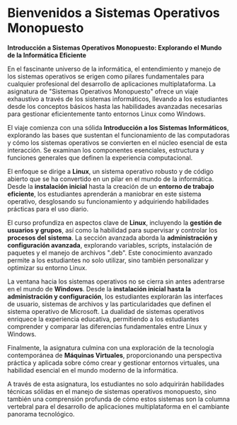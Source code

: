 # Bienvenidos a Sistemas Operativos Monopuesto

**Introducción a Sistemas Operativos Monopuesto: Explorando el Mundo de la Informática Eficiente**

En el fascinante universo de la informática, el entendimiento y manejo de los sistemas operativos se erigen como pilares fundamentales para cualquier profesional del desarrollo de aplicaciones multiplataforma. La asignatura de "Sistemas Operativos Monopuesto" ofrece un viaje exhaustivo a través de los sistemas informáticos, llevando a los estudiantes desde los conceptos básicos hasta las habilidades avanzadas necesarias para gestionar eficientemente tanto entornos Linux como Windows.

El viaje comienza con una sólida **Introducción a los Sistemas Informáticos**, explorando las bases que sustentan el funcionamiento de las computadoras y cómo los sistemas operativos se convierten en el núcleo esencial de esta interacción. Se examinan los componentes esenciales, estructura y funciones generales que definen la experiencia computacional.

El enfoque se dirige a **Linux**, un sistema operativo robusto y de código abierto que se ha convertido en un pilar en el mundo de la informática. Desde la **instalación inicial** hasta la creación de un **entorno de trabajo eficiente**, los estudiantes aprenderán a maniobrar en este sistema operativo, desglosando su funcionamiento y adquiriendo habilidades prácticas para el uso diario.

El curso profundiza en aspectos clave de **Linux**, incluyendo la **gestión de usuarios y grupos**, así como la habilidad para supervisar y controlar los **procesos del sistema**. La sección avanzada aborda la **administración y configuración avanzada**, explorando variables, scripts, instalación de paquetes y el manejo de archivos ".deb". Este conocimiento avanzado permite a los estudiantes no solo utilizar, sino también personalizar y optimizar su entorno Linux.

La ventana hacia los sistemas operativos no se cierra sin antes adentrarse en el mundo de **Windows**. Desde la **instalación inicial hasta la administración y configuración**, los estudiantes explorarán las interfaces de usuario, sistemas de archivos y las particularidades que definen el sistema operativo de Microsoft. La dualidad de sistemas operativos enriquece la experiencia educativa, permitiendo a los estudiantes comprender y comparar las diferencias fundamentales entre Linux y Windows.

Finalmente, la asignatura culmina con una exploración de la tecnología contemporánea de **Máquinas Virtuales**, proporcionando una perspectiva práctica y aplicada sobre cómo crear y gestionar entornos virtuales, una habilidad esencial en el mundo moderno de la informática.

A través de esta asignatura, los estudiantes no solo adquirirán habilidades técnicas sólidas en el manejo de sistemas operativos monopuesto, sino también una comprensión profunda de cómo estos sistemas son la columna vertebral para el desarrollo de aplicaciones multiplataforma en el cambiante panorama tecnológico.